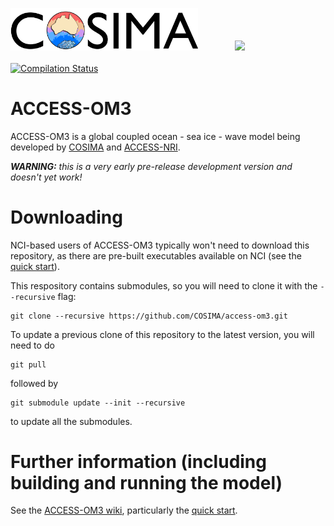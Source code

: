 <img src="https://github.com/COSIMA/logo/blob/master/png/logo_word.png" width="300"/>&nbsp;&nbsp;&nbsp;&nbsp;&nbsp;&nbsp;&nbsp;&nbsp;&nbsp;&nbsp;&nbsp;&nbsp;&nbsp;&nbsp;&nbsp;<img src="https://www.access-nri.org.au/wp-content/themes/accessnri/images/logos/access_logo_rgb.svg" width="200"/>
<br/> <br/>
[![Compilation Status](https://github.com/COSIMA/access-om3/actions/workflows/compilation.yml/badge.svg)](https://github.com/COSIMA/access-om3/actions/workflows/compilation.yml)

# ACCESS-OM3

ACCESS-OM3 is a global coupled ocean - sea ice - wave model being developed by [COSIMA](http://www.cosima.org.au) and [ACCESS-NRI](https://www.access-nri.org.au/). 

<i><b>WARNING:</b> this is a very early pre-release development version and doesn't yet work!</i>

# Downloading

NCI-based users of ACCESS-OM3 typically won't need to download this repository, as there are pre-built executables available on NCI (see the [quick start](https://github.com/COSIMA/access-om3/wiki/Quick-start)).

This respository contains submodules, so you will need to clone it with the `--recursive` flag:
```
git clone --recursive https://github.com/COSIMA/access-om3.git
```

To update a previous clone of this repository to the latest version, you will need to do 
```
git pull
```
followed by
```
git submodule update --init --recursive
```
to update all the submodules.

# Further information (including building and running the model)

See the [ACCESS-OM3 wiki](https://github.com/COSIMA/access-om3/wiki), particularly the [quick start](https://github.com/COSIMA/access-om3/wiki/Quick-start).
